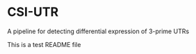 # CSI-UTR
A pipeline for detecting differential expression of 3-prime UTRs

This is a test README file
